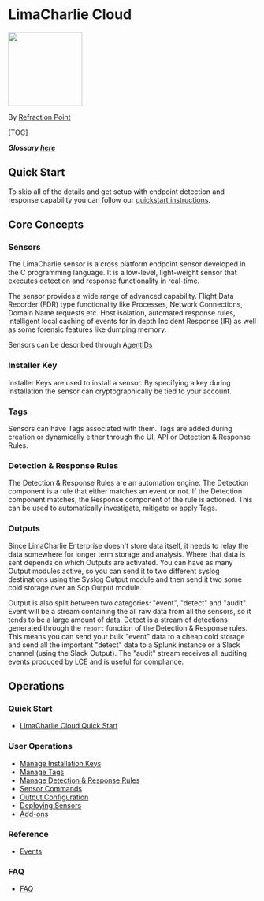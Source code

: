 # LimaCharlie Cloud

<img src="https://lcio.nyc3.digitaloceanspaces.com/lc.png" width="150">

By [Refraction Point](https://www.refractionpoint.com)

[TOC]

***Glossary [here](glossary.md)***

## Quick Start
To skip all of the details and get setup with endpoint detection and response capability you can follow our [quickstart instructions](lcc_quick_start.md).

## Core Concepts
### Sensors
The LimaCharlie sensor is a cross platform endpoint sensor developed in the C programming language. It is a low-level, light-weight sensor that executes detection and response functionality in real-time.

The sensor provides a wide range of advanced capability.
Flight Data Recorder (FDR) type functionality like Processes, Network Connections, Domain Name requests etc.
Host isolation, automated response rules, intelligent local caching of events for in depth Incident Response (IR)
as well as some forensic features like dumping memory.

Sensors can be described through [AgentIDs](agentid.md)

### Installer Key
Installer Keys are used to install a sensor. By specifying a key during installation the sensor can cryptographically be tied to your account.

### Tags
Sensors can have Tags associated with them. Tags are added during creation or dynamically either through the UI, API or Detection & Response Rules.

### Detection & Response Rules
The Detection & Response Rules are an automation engine. The Detection component is a rule that either matches an event
or not. If the Detection component matches, the Response component of the rule is actioned. This can be used to automatically
investigate, mitigate or apply Tags.

### Outputs
Since LimaCharlie Enterprise doesn't store data itself, it needs to relay the data somewhere for longer term storage
and analysis. Where that data is sent depends on which Outputs are activated. You can have as many Output modules
active, so you can send it to two different syslog destinations using the Syslog Output module and then send it two
some cold storage over an Scp Output module.

Output is also split between two categories: "event", "detect" and "audit". Event will be a stream containing the all raw data from
all the sensors, so it tends to be a large amount of data. Detect is a stream of detections generated through the `report`
function of the Detection & Response rules. This means you can send your bulk "event" data to a cheap cold storage and
send all the important "detect" data to a Splunk instance or a Slack channel (using the Slack Output). The "audit" stream
receives all auditing events produced by LCE and is useful for compliance.

## Operations

### Quick Start
* [LimaCharlie Cloud Quick Start](lcc_quick_start.md)

### User Operations
* [Manage Installation Keys](manage_keys.md)
* [Manage Tags](tagging.md)
* [Manage Detection & Response Rules](dr.md)
* [Sensor Commands](sensor_commands.md)
* [Output Configuration](outputs.md)
* [Deploying Sensors](deploy_sensor.md)
* [Add-ons](user_addons.md)

### Reference
* [Events](events.md)

### FAQ
* [FAQ](faq.md)
